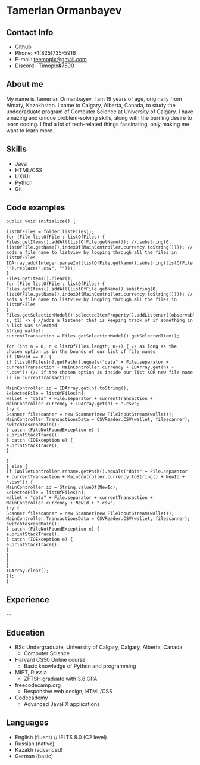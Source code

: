 # Tamerlan Ormanbayev
## Contact Info
* [Github](https://github.com/timopix)
* Phone: +1(825)735-5916
* E-mail: teemopix@gmail.com
* Discord: `Timopix#7590

## About me
My name is Tamerlan Ormanbayev, I am 19 years of age, originally from Almaty, Kazakhstan. I came to Calgary, Alberta, Canada, to study the undegraduate program of Computer Science at University of Calgary. I have amazing and unique problem-solving skills, along with the burning desire to learn coding. I find a lot of tech-related things fascinating, only making me want to learn more.

## Skills
* Java
* HTML/CSS
* UX/UI
* Python
* Git

## Code examples
```
public void initialize() {

listOfFiles = folder.listFiles();
for (File listOfFile : listOfFiles) {
Files.getItems().addAll(listOfFile.getName()); //.substring(0, listOfFile.getName().indexOf(MainController.currency.toString()))); // adds a file name to listview by looping through all the files in listOfFiles
IDArray.add(Integer.parseInt(listOfFile.getName().substring(listOfFile.getName().indexOf(MainController.currency.toString())+1).replace(MainController.currency.toString(), "").replace(".csv", "")));
}
Files.getItems().clear();
for (File listOfFile : listOfFiles) {
Files.getItems().addAll(listOfFile.getName().substring(0, listOfFile.getName().indexOf(MainController.currency.toString()))); // adds a file name to listview by looping through all the files in listOfFiles
}
Files.getSelectionModel().selectedItemProperty().addListener((observableValue, s, t1) -> { //adds a listener that is keeping track of if something in a list was selected
String wallet;
currentTransaction = Files.getSelectionModel().getSelectedItem();

for (int n = 0; n < listOfFiles.length; n++) { // as long as the chosen option is in the bounds of our list of file names
if (NewId == 0) {
if (listOfFiles[n].getPath().equals("data" + File.separator + currentTransaction + MainController.currency + IDArray.get(n) + ".csv")) {// if the chosen option is inside our list XOR new file name is in currentTransaction

MainController.id = IDArray.get(n).toString();
SelectedFile = listOfFiles[n];
wallet = "data" + File.separator + currentTransaction + MainController.currency + IDArray.get(n) + ".csv";
try {
Scanner filescanner = new Scanner(new FileInputStream(wallet));
MainController.TransactionsData = CSVReader.CSV(wallet, filescanner);
switchtosceneMain();
} catch (FileNotFoundException e) {
e.printStackTrace();
} catch (IOException e) {
e.printStackTrace();
}

}
} else {
if (WalletController.rename.getPath().equals("data" + File.separator
+ currentTransaction + MainController.currency.toString() + NewId + ".csv")) {
MainController.id = String.valueOf(NewId);
SelectedFile = listOfFiles[n];
wallet = "data" + File.separator + currentTransaction + MainController.currency + NewId + ".csv";
try {
Scanner filescanner = new Scanner(new FileInputStream(wallet));
MainController.TransactionsData = CSVReader.CSV(wallet, filescanner);
switchtosceneMain();
} catch (FileNotFoundException e) {
e.printStackTrace();
} catch (IOException e) {
e.printStackTrace();
}
}
}
}
IDArray.clear();
});
}

```

## Experience
--

## Education
* BSc Undergraduate, University of Calgary, Calgary, Alberta, Canada
  - Computer Science
* Harvard CS50 Online course
  - Basic knowledge of Python and programming
* MIPT, Russia
  - ZFTSH graduate with 3.8 GPA
* freecodecamp.org
  - Responsive web design; HTML/CSS
* Codecademy
  - Advanced JavaFX applications

## Languages
* English (fluent) // IELTS 8.0 (C2 level)
* Russian (native)
* Kazakh (advanced)
* German (basic)
